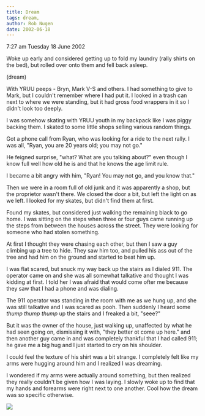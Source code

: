 ```yaml
---
title: Dream
tags: dream, 
author: Rob Nugen
date: 2002-06-18
---
```


<p class=date>7:27 am Tuesday 18 June 2002</p>

<p>Woke up early and considered getting up to fold my laundry (rally shirts
on the bed), but rolled over onto them and fell back asleep.</p>

<p class=note>(dream)</p>

<p class=dream>With YRUU peeps - Bryn, Mark V-S and others.  I had something
to give to Mark, but I couldn't remember where I had put it.  I looked in a
trash can next to where we were standing, but it had gross food wrappers in
it so I didn't look too deeply.</p>

<p class=dream>I was somehow skating with YRUU youth in my backpack like I
was piggy backing them.  I skated to some little shops selling various
random things.</p>

<p class=dream>Got a phone call from Ryan, who was looking for a ride to the
next rally.  I was all, "Ryan, you are 20 years old; you may not go."</p>

<p class=dream>He feigned surprise, "what?  What are you talking about?"
even though I know full well how old he is and that he knows the age limit
rule.</p>

<p class=dream>I became a bit angry with him, "Ryan!  You may not go, and
you know that."</p>

<p class=dream>Then we were in a room full of old junk and it was apparently
a shop, but the proprietor wasn't there.  We closed the door a bit, but left
the light on as we left.  I looked for my skates, but didn't find them at
first. </p>

<p class=dream>Found my skates, but considered just walking the remaining
black to go home.  I was sitting on the steps when three or four guys came
running up the steps from between the houses across the street.  They were
looking for someone who had stolen something.</p>

<p class=dream>At first I thought they were chasing each other, but then I
saw a guy climbing up a tree to hide.   They saw him too, and pulled his ass
out of the tree and had him on the ground and started to beat him up.</p>

<p class=dream>I was flat scared, but snuck my way back up the stairs as I
dialed 911.  The operator came on and she was all somewhat talkative and
thought I was kidding at first.  I told her I was afraid that would come
ofter me because they saw that I had a phone and was dialing.</p>

<p class=dream>The 911 operator was standing in the room with me as we hung
up, and she was still talkative and I was scared as pooh.  Then suddenly I
heard some <em>thump thump thump</em> up the stairs and I freaked a bit,
"seee?"</p>

<p class=dream>But it was the owner of the house, just walking up,
unaffected by what he had seen going on, dismissing it with, "they better ot
come up here." and then another guy came in and was completely thankful that
I had called 911; he gave me a big hug and I just started to cry on his
shoulder.</p>

<p class=dream>I could feel the texture of his shirt was a bit
strange.  I completely felt like my arms were hugging around him and I
realized I was dreaming.</p>

<p>I wondered if my arms were actually around something, but then realized
they really couldn't be given how I was laying. I slowly woke up to find
that my hands and forearms were right next to one another.  Cool how the
dream was so specific otherwise.</p>

<p><img src="/images/rob/wL-ROB.gif"/></p>

